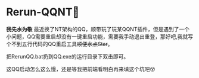 # Rerun-QQNT💫
~~**我先水为敬**~~
最近换了NT架构的QQ，顺带玩了玩某QQNT插件，但是遇到了一个小问题，QQ需要重启却没有一键重启功能，需要我手动退出重登，那好吧,我就写个不到五行代码的QQ重启工具~~顺便水点Star~~。

把RerunQQ.bat扔到QQ.exe的运行目录下双击即可。

这QQ启动怎么这么慢，还是等我把前端看明白再来填这个坑吧😵

